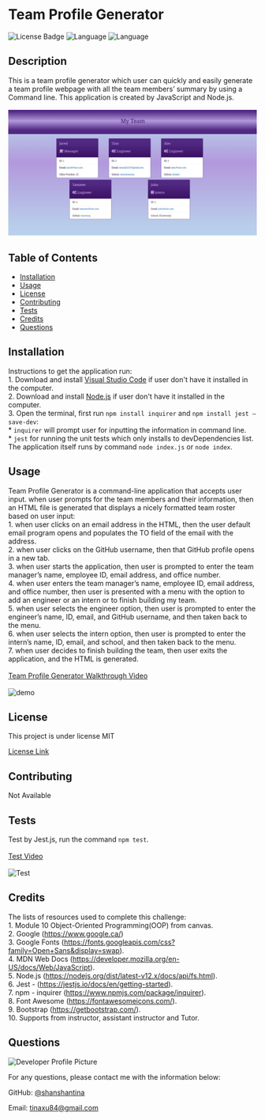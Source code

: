   # Team Profile Generator 

  
  ![License Badge](https://img.shields.io/badge/License-MIT-brightgreen.svg) ![Language](https://img.shields.io/github/languages/count/shanshantina/team-profile-generator?style=plastic&logo=appveyor&color=ff69b4) ![Language](https://img.shields.io/github/languages/top/shanshantina/team-profile-generator?style=flat&logo=appveyor&color=blueviolet)
  

  ## Description
  This is a team profile generator which user can quickly and easily generate a team profile webpage with all the team members’ summary by using a Command line. This application is created by JavaScript and Node.js. <br/><br/>![Generated HTML Outcome](./assets/image/final-webpage.JPG)

  ## Table of Contents
  * [Installation](#installation)
  * [Usage](#usage)
  * [License](#license)
  * [Contributing](#contributing)
  * [Tests](#tests)
  * [Credits](#credits)
  * [Questions](#questions)

  ## Installation
  Instructions to get the application run: <br/>1. Download and install [Visual Studio Code](https://code.visualstudio.com/Download) if user don't have it installed in the computer. <br/> 2. Download and install [Node.js](https://nodejs.org/en/) if user don't have it installed in the computer. <br/> 3. Open the terminal, first run `npm install inquirer` and `npm install jest –save-dev`: <br/> * `inquirer` will prompt user for inputting the information in command line. <br/> * `jest` for running the unit tests which only installs to devDependencies list. <br/> The application itself runs by command `node index.js` or `node index`.

  ## Usage
  Team Profile Generator is a command-line application that accepts user input. when user prompts for the team members and their information, then an HTML file is generated that displays a nicely formatted team roster based on user input: <br/>1. when user clicks on an email address in the HTML, then the user default email program opens and populates the TO field of the email with the address. <br/>2. when user clicks on the GitHub username, then that GitHub profile opens in a new tab. <br/>3. when user starts the application, then user is prompted to enter the team manager’s name, employee ID, email address, and office number. <br/>4. when user enters the team manager’s name, employee ID, email address, and office number, then user is presented with a menu with the option to add an engineer or an intern or to finish building my team. <br/>5. when user selects the engineer option, then user is prompted to enter the engineer’s name, ID, email, and GitHub username, and then taken back to the menu. <br/>6. when user selects the intern option, then user is prompted to enter the intern’s name, ID, email, and school, and then taken back to the menu. <br/>7. when user decides to finish building the team, then user exits the application, and the HTML is generated. <br/><br/>[Team Profile Generator Walkthrough Video](https://drive.google.com/file/d/1REMMBaRB-nIPTTmSH_oepXzlL2qfj3eB/view) <br/><br/>![demo](./assets/image/team-profile.gif)

  ## License
  
  This project is under license MIT
  
  [License Link](https://choosealicense.com/licenses/)

  ## Contributing
  Not Available 

  ## Tests
  Test by Jest.js, run the command `npm test`. <br/><br/>[Test Video](https://drive.google.com/file/d/1chMGsRwWuIzNpwuIPEWYCfi_8z9Z3yxM/view) <br/><br/>![Test](./assets/image/test-gif.gif)

  ## Credits
  The lists of resources used to complete this challenge: <br/> 1. Module 10 Object-Oriented Programming(OOP) from canvas. <br/> 2. Google (https://www.google.ca/) <br/> 3. Google Fonts (https://fonts.googleapis.com/css?family=Open+Sans&display=swap). <br/> 4. MDN Web Docs (https://developer.mozilla.org/en-US/docs/Web/JavaScript).<br/> 5. Node.js (https://nodejs.org/dist/latest-v12.x/docs/api/fs.html). <br/> 6.  Jest - (https://jestjs.io/docs/en/getting-started). <br/> 7. npm - inquirer (https://www.npmjs.com/package/inquirer). <br/> 8. Font Awesome (https://fontawesomeicons.com/).  <br/>9. Bootstrap (https://getbootstrap.com/). <br/> 10. Supports from instructor, assistant instructor and Tutor.

  ## Questions
  ![Developer Profile Picture](https://avatars.githubusercontent.com/u/77250536?v=4)

  For any questions, please contact me with the information below:

  GitHub: [@shanshantina](https://github.com/shanshantina)

  
  Email: tinaxu84@gmail.com
